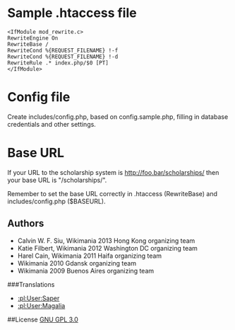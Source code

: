 # Sample .htaccess file

```
<IfModule mod_rewrite.c>
RewriteEngine On
RewriteBase /
RewriteCond %{REQUEST_FILENAME} !-f
RewriteCond %{REQUEST_FILENAME} !-d
RewriteRule .* index.php/$0 [PT]
</IfModule>
```

# Config file

Create includes/config.php, based on config.sample.php, filling in database credentials and other settings.

# Base URL

If your URL to the scholarship system is 
 http://foo.bar/scholarships/
then your base URL is "/scholarships/".

Remember to set the base URL correctly in .htaccess (RewriteBase) and includes/config.php ($BASEURL).

## Authors
* Calvin W. F. Siu, Wikimania 2013 Hong Kong organizing team
* Katie Filbert, Wikimania 2012 Washington DC organizing team
* Harel Cain, Wikimania 2011 Haifa organizing team
* Wikimania 2010 Gdansk organizing team
* Wikimania 2009 Buenos Aires organizing team

###Translations
* [:pl:User:Saper](http://pl.wikipedia.org/wiki/User:Saper "Saper")
* [:pl:User:Magalia](http://pl.wikipedia.org/wiki/User:Magalia "Magalia")

##License
[GNU GPL 3.0](www.gnu.org/copyleft/gpl.html "GNU GPL 3.0")
